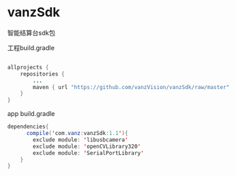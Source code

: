 # vanzSdk
智能结算台sdk包

工程build.gradle
```Java

allprojects {
    repositories {
        ...
        maven { url "https://github.com/vanzVision/vanzSdk/raw/master" }
    }
}
```

app build.gradle
```Java
dependencies{
      compile('com.vanz:vanzSdk:1.1'){
        exclude module: 'libusbcamera'
        exclude module: 'openCVLibrary320'
        exclude module: 'SerialPortLibrary'
    }
}
```
